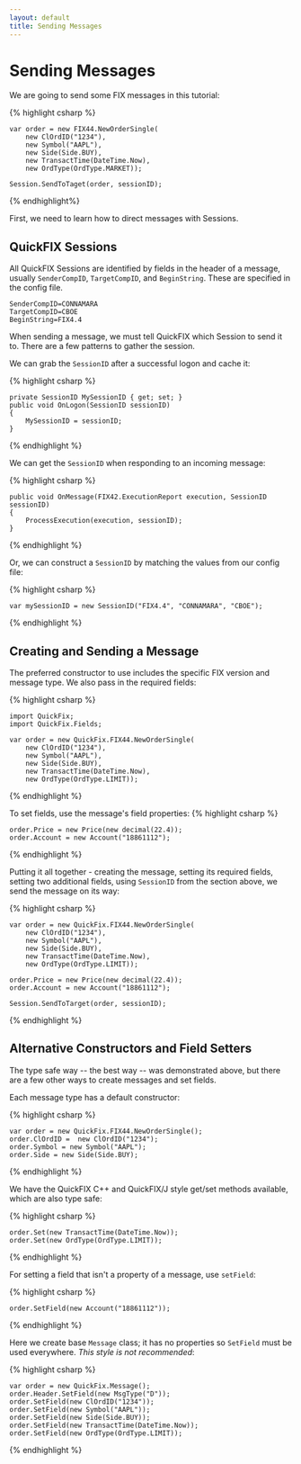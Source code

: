 ```yaml
---
layout: default
title: Sending Messages
---
```


Sending Messages
================

We are going to send some FIX messages in this tutorial:

{% highlight csharp %}

    var order = new FIX44.NewOrderSingle(
        new ClOrdID("1234"),
        new Symbol("AAPL"),
        new Side(Side.BUY),
        new TransactTime(DateTime.Now),
        new OrdType(OrdType.MARKET));

    Session.SendToTaget(order, sessionID);

{% endhighlight%}

First, we need to learn how to direct messages with Sessions.


QuickFIX Sessions
-----------------

All QuickFIX Sessions are identified by fields in the header of a
message, usually `SenderCompID`, `TargetCompID`, and `BeginString`.
These are specified in the config file.

    SenderCompID=CONNAMARA
    TargetCompID=CBOE
    BeginString=FIX4.4

When sending a message, we must tell QuickFIX which Session to send it
to.  There are a few patterns to gather the session.

We can grab the `SessionID` after a successful logon and cache it:

{% highlight csharp %}

    private SessionID MySessionID { get; set; }
    public void OnLogon(SessionID sessionID)
    {
        MySessionID = sessionID;
    }

{% endhighlight %}

We can get the `SessionID` when responding to an incoming message:

{% highlight csharp %}

    public void OnMessage(FIX42.ExecutionReport execution, SessionID sessionID) 
    {
        ProcessExecution(execution, sessionID);
    }

{% endhighlight %}

Or, we can construct a `SessionID` by matching the values from
our config file:

{% highlight csharp %}

    var mySessionID = new SessionID("FIX4.4", "CONNAMARA", "CBOE");

{% endhighlight %}

Creating and Sending a Message
------------------------------

The preferred constructor to use includes the specific FIX version
and message type.  We also pass in the required fields:

{% highlight csharp %}

    import QuickFix;
    import QuickFix.Fields;

    var order = new QuickFix.FIX44.NewOrderSingle(
        new ClOrdID("1234"),
        new Symbol("AAPL"),
        new Side(Side.BUY),
        new TransactTime(DateTime.Now),
        new OrdType(OrdType.LIMIT));

{% endhighlight %}

To set fields, use the message's field properties:
{% highlight csharp %}

    order.Price = new Price(new decimal(22.4));
    order.Account = new Account("18861112");

{% endhighlight %}

Putting it all together - creating the message, setting its required
fields, setting two additional fields, using `SessionID` from the
section above, we send the message on its way:

{% highlight csharp %}

    var order = new QuickFix.FIX44.NewOrderSingle(
        new ClOrdID("1234"),
        new Symbol("AAPL"),
        new Side(Side.BUY),
        new TransactTime(DateTime.Now),
        new OrdType(OrdType.LIMIT));

    order.Price = new Price(new decimal(22.4));
    order.Account = new Account("18861112");

    Session.SendToTarget(order, sessionID);

{% endhighlight %}


Alternative Constructors and Field Setters
------------------------------------------

The type safe way -- the best way -- was demonstrated above, but there
are a few other ways to create messages and set fields.

Each message type has a default constructor:

{% highlight csharp %}

    var order = new QuickFix.FIX44.NewOrderSingle();
    order.ClOrdID =  new ClOrdID("1234");
    order.Symbol = new Symbol("AAPL");
    order.Side = new Side(Side.BUY);

{% endhighlight %}

We have the QuickFIX C++ and QuickFIX/J style get/set methods available,
which are also type safe:

{% highlight csharp %}

    order.Set(new TransactTime(DateTime.Now));
    order.Set(new OrdType(OrdType.LIMIT));

{% endhighlight %}

For setting a field that isn't a property of a message, use `setField`:

{% highlight csharp %}

    order.SetField(new Account("18861112"));

{% endhighlight %}

Here we create base `Message` class;  it has no properties so `SetField`
must be used everywhere.  *This style is not recommended*:

{% highlight csharp %}

    var order = new QuickFix.Message();
    order.Header.SetField(new MsgType("D"));
    order.SetField(new ClOrdID("1234"));
    order.SetField(new Symbol("AAPL"));
    order.SetField(new Side(Side.BUY));
    order.SetField(new TransactTime(DateTime.Now));
    order.SetField(new OrdType(OrdType.LIMIT));

{% endhighlight %}
